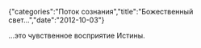 {"categories":"Поток сознания","title":"Божественный свет...","date":"2012-10-03"}

...это чувственное восприятие Истины.

